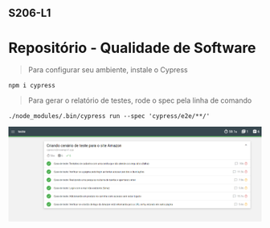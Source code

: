 ## S206-L1
# Repositório - Qualidade de Software

> Para configurar seu ambiente, instale o Cypress
```
npm i cypress
```

> Para gerar o relatório de testes, rode o spec pela linha de comando
```
./node_modules/.bin/cypress run --spec 'cypress/e2e/**/'
```

![preview](./teste/cypress/asset/testes.png)